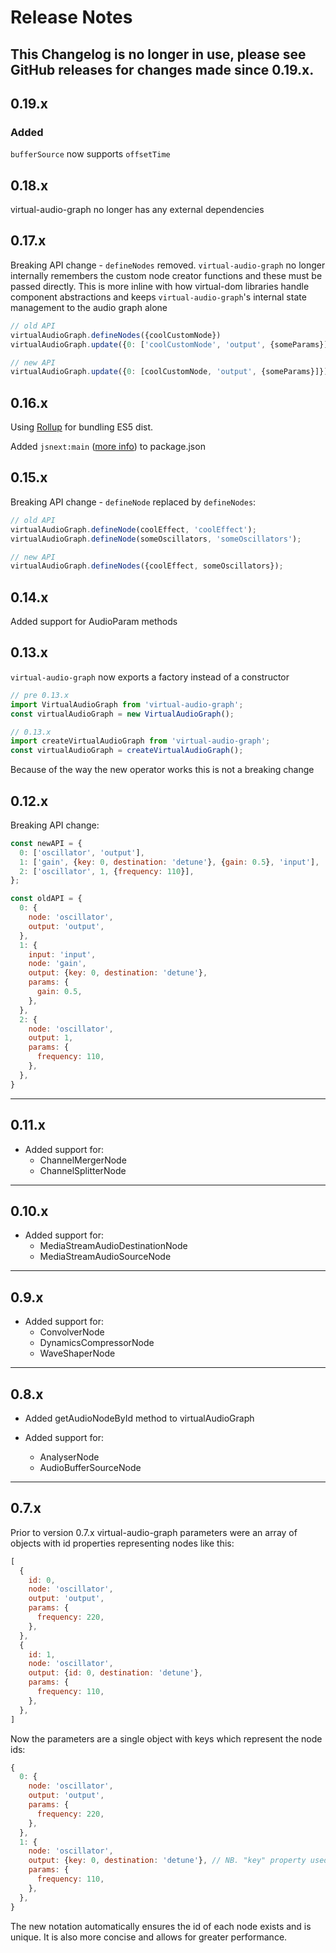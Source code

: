 # Release Notes

## __This Changelog is no longer in use, please see GitHub releases for changes made since 0.19.x.__

## 0.19.x

### Added

`bufferSource` now supports `offsetTime`

## 0.18.x

virtual-audio-graph no longer has any external dependencies

## 0.17.x

Breaking API change - `defineNodes` removed. `virtual-audio-graph` no longer internally remembers the custom node creator functions and these must be passed directly. This is more inline with how virtual-dom libraries handle component abstractions and keeps `virtual-audio-graph`'s internal state management to the audio graph alone

```javascript
// old API
virtualAudioGraph.defineNodes({coolCustomNode})
virtualAudioGraph.update({0: ['coolCustomNode', 'output', {someParams}]})
```

```javascript
// new API
virtualAudioGraph.update({0: [coolCustomNode, 'output', {someParams}]})
```

## 0.16.x

Using [Rollup](https://github.com/rollup/rollup) for bundling ES5 dist.

Added `jsnext:main` ([more info](https://github.com/rollup/rollup/wiki/jsnext:main)) to package.json

## 0.15.x

Breaking API change - `defineNode` replaced by `defineNodes`:

```javascript
// old API
virtualAudioGraph.defineNode(coolEffect, 'coolEffect');
virtualAudioGraph.defineNode(someOscillators, 'someOscillators');
```

```javascript
// new API
virtualAudioGraph.defineNodes({coolEffect, someOscillators});
```

## 0.14.x

Added support for AudioParam methods

## 0.13.x

`virtual-audio-graph` now exports a factory instead of a constructor


```javascript
// pre 0.13.x
import VirtualAudioGraph from 'virtual-audio-graph';
const virtualAudioGraph = new VirtualAudioGraph();
```


```javascript
// 0.13.x
import createVirtualAudioGraph from 'virtual-audio-graph';
const virtualAudioGraph = createVirtualAudioGraph();
```

Because of the way the new operator works this is not a breaking change

## 0.12.x

Breaking API change:

```javascript
const newAPI = {
  0: ['oscillator', 'output'],
  1: ['gain', {key: 0, destination: 'detune'}, {gain: 0.5}, 'input'],
  2: ['oscillator', 1, {frequency: 110}],
};
```

```javascript
const oldAPI = {
  0: {
    node: 'oscillator',
    output: 'output',
  },
  1: {
    input: 'input',
    node: 'gain',
    output: {key: 0, destination: 'detune'},
    params: {
      gain: 0.5,
    },
  },
  2: {
    node: 'oscillator',
    output: 1,
    params: {
      frequency: 110,
    },
  },
}
```

___

## 0.11.x

- Added support for:
  - ChannelMergerNode
  - ChannelSplitterNode

___

## 0.10.x

- Added support for:
  - MediaStreamAudioDestinationNode
  - MediaStreamAudioSourceNode

___

## 0.9.x

- Added support for:
  - ConvolverNode
  - DynamicsCompressorNode
  - WaveShaperNode

___

## 0.8.x

- Added getAudioNodeById method to virtualAudioGraph

- Added support for:
  - AnalyserNode
  - AudioBufferSourceNode

___

## 0.7.x

Prior to version 0.7.x virtual-audio-graph parameters were an array of objects with id properties representing nodes like this:

```javascript
[
  {
    id: 0,
    node: 'oscillator',
    output: 'output',
    params: {
      frequency: 220,
    },
  },
  {
    id: 1,
    node: 'oscillator',
    output: {id: 0, destination: 'detune'},
    params: {
      frequency: 110,
    },
  },
]
```

Now the parameters are a single object with keys which represent the node ids:

```javascript
{
  0: {
    node: 'oscillator',
    output: 'output',
    params: {
      frequency: 220,
    },
  },
  1: {
    node: 'oscillator',
    output: {key: 0, destination: 'detune'}, // NB. "key" property used to be "id"
    params: {
      frequency: 110,
    },
  },
}
```

The new notation automatically ensures the id of each node exists and is unique. It is also more concise and allows for greater performance.
